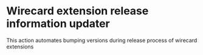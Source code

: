# Wirecard extension release information updater

This action automates bumping versions during release process of wirecard extensions

